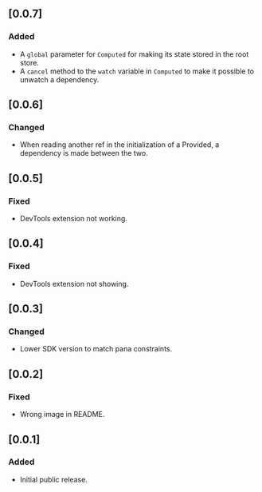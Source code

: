 ## [0.0.7] 
### Added
- A `global` parameter for `Computed` for making its state stored in the root store.
- A `cancel` method to the `watch` variable in `Computed` to make it possible to unwatch a dependency.

## [0.0.6] 
### Changed
- When reading another ref in the initialization of a Provided, a dependency is made between the two.

## [0.0.5] 
### Fixed
- DevTools extension not working.

## [0.0.4] 
### Fixed
- DevTools extension not showing.

## [0.0.3] 
### Changed
- Lower SDK version to match pana constraints.

## [0.0.2] 
### Fixed
- Wrong image in README.

## [0.0.1] 
### Added
- Initial public release.
